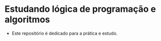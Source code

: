 # Estudando lógica de programação e algoritmos

- Este repositório é dedicado para a prática e estudo.
